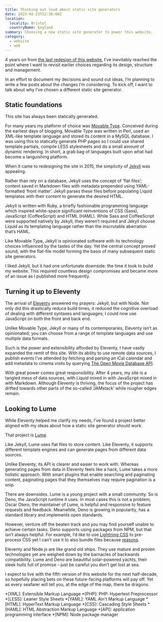 ```yaml
---
title: Thinking out loud about static site generators
date: 2023-02-23T22:30:00Z
location:
  locality: Bristol
  countryName: England
summary: Choosing a new static site generator to power this website.
category:
  - website
  - web
---
```


4 years on from [the last redesign of this website][1], I’ve inevitably reached the point where I want to revisit earlier choices regarding its design, structure and management.

In an effort to document my decisions and sound out ideas, I’m planning to write a few posts about the changes I’m considering. To kick off, I want to talk about why I’ve chosen a different static site generator.

## Static foundations

This site has always been statically generated.

For many years my platform of choice was [Movable Type][2]. Conceived during the earliest days of blogging, Movable Type was written in Perl, used an XML-like template language and stored its content in a MySQL database. I was using this to statically generate PHP pages so I could use shared template partials, compile LESS stylesheets and do a small amount of dynamic rendering. In short, a grab bag of languages built upon what had become a languishing platform.

When it came to redesigning the site in 2015, the simplicity of [Jekyll][3] was appealing.

Rather than rely on a database, Jekyll uses the concept of ‘flat files’; content saved in Markdown files with metadata prepended using YAML-formatted ‘front matter’. Jekyll parses these files before populating Liquid templates with their content to generate the desired HTML.

Jekyll is written with Ruby, a briefly fashionable programming language which inspired white-space significant reinventions of CSS (Sass), JavaScript (CoffeeScript) and HTML (HAML). While Sass and CoffeeScript were supported natively by Jekyll, they weren’t required and Jekyll choose Liquid as its templating language rather than the inscrutable aberration that’s HAML.

Like Movable Type, Jekyll is opinionated software with its technology choices influenced by the tastes of the day. Yet the central concept proved sound, with the flat-file model forming the basis of many subsequent static site generators.

I liked Jekyll, but it had one unfortunate downside: the time it took to build my website. This required countless design compromises and became more of an issue as I published more frequently.

## Turning it up to Eleventy

The arrival of [Eleventy][4] answered my prayers: Jekyll, but with Node. Not only did this drastically reduce build times, it reduced the cognitive overload of dealing with different syntaxes and languages; I could now use JavaScript on both the front and back end.

Unlike Movable Type, Jekyll or many of its contemporaries, Eleventy isn’t as opinionated; you can choose from a range of template languages and use multiple data formats.

Such is the power and extensibility afforded by Eleventy, I have vastly expanded the remit of this site. With its ability to use remote data sources, I publish events I’ve attended by fetching and parsing an iCal calendar and add metadata to cinema visits by querying [The Open Movie Database API][5].

With great power comes great responsibility. After 4 years, my site is a tangled mess of data sources, with Liquid mixed in with JavaScript mixed in with Markdown. Although Eleventy is thriving, the focus of the project has drifted towards other parts of the so–called ‘JAMstack’ while rougher edges remain.

## Looking to Lume

While Eleventy helped me clarify my needs, I’ve found a project better aligned with my ideas about how a static site generator should work.

That project is [Lume][6].

Like Jekyll, Lume uses flat files to store content. Like Eleventy, it supports different template engines and can generate pages from different data sources.

Unlike Eleventy, its API is clearer and easier to work with. Whereas generating pages from data in Eleventy feels like a hack, Lume takes a more holistic approach. With smart plugins that enable searching and paginating content, paginating pages that they themselves may require pagination is a snip.

There are downsides. Lume is a young project with a small community. So is Deno, the JavaScript runtime it uses. In most cases this is not a problem; Oscar Otero, the maintainer of Lume, is helpful and responsive to feature requests and feedback. Meanwhile, Deno is growing in popularity, has a standard library and implements open standards.

However, venture off the beaten track and you may find yourself unable to achieve certain tasks. Deno supports using packages from NPM, but that isn’t always helpful. For example, I’d like to use [Lightning CSS][7] to pre-process CSS yet I can’t use it to also bundle files because [reasons][8].

Eleventy and Node.js are like grand old ships. They use mature and proven technologies yet are weighed down by the barnacles of backwards compatibility. Lume and Deno are beautiful solar-powered yachts, their sleek hulls full of promise – just be careful you don’t get lost at sea.

I expect to live with the fifth version of this website for the next half-decade, so hopefully placing bets on these future-facing platforms will pay off. Yet as every seafarer will tell you, at the edge of the map, there be dragons.

[1]: /2018/316/n1/
[2]: https://movabletype.org
[3]: https://jekyllrb.com
[4]: https://www.11ty.dev
[5]: http://omdbapi.com
[6]: https://lume.land
[7]: https://lightningcss.dev
[8]: https://github.com/parcel-bundler/lightningcss/issues/277

*[XML]: Extensible Markup Language
*[PHP]: PHP: Hypertext Preprocessor
*[LESS]: Leaner Style Sheets
*[YAML]: YAML Ain't Markup Language
*[HTML]: HyperText Markup Language
*[CSS]: Cascading Style Sheets
*[HAML]: HTML Abstraction Markup Language
*[API]: application programming interface
*[NPM]: Node package manager
